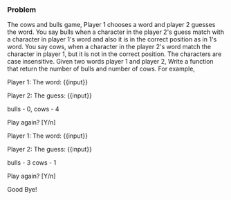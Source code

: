 ### Problem

The cows and bulls game, Player 1 chooses a word and player 2 guesses the word. 
You say bulls when a character in the player 2's guess match with a character in player 1's word and also it is in the correct position as in 1's word. 
You say cows, when a character in the player 2's word match the character in player 1, but it is not in the correct position. 
The characters are case insensitive. 
Given two words player 1 and player 2,
Write a function that return the number of bulls and number of cows. For example,

Player 1: The word: {{input}}

Player 2: The guess: {{input}}

bulls - 0, cows - 4 

Play again? [Y/n]

Player 1: The word: {{input}}

Player 2: The guess: {{input}}

bulls - 3 cows - 1

Play again? [Y/n]

Good Bye!
